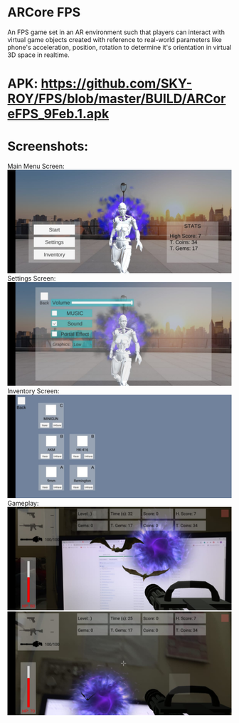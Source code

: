 # ARCore FPS
An FPS game set in an AR environment such that players can interact with virtual game objects created with reference to real-world parameters like phone's acceleration, position, rotation to determine it's orientation in virtual 3D space in realtime.

# APK: https://github.com/SKY-ROY/FPS/blob/master/BUILD/ARCoreFPS_9Feb.1.apk

# Screenshots:
Main Menu Screen:
<img src="BUILD/Screenshots/4f24c565-cc81-47bb-8ac2-4b146c047b8a.jpg"> 
Settings Screen:
<img src="BUILD/Screenshots/04c3fd5c-d15b-4fae-9eff-b482d584959b.jpg">
Inventory Screen:
<img src="BUILD/Screenshots/9f5cf7e8-a303-4a43-8342-b2cb3799751c.jpg">
Gameplay:
<img src="BUILD/Screenshots/3ba7fe28-619c-49e7-b119-f2fc2e2cc508.jpg"> 
<img src="BUILD/Screenshots/5a4129cc-39a2-4044-a9ab-205fa6209973.jpg"> 
